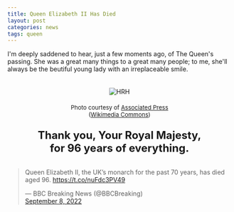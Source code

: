```yaml
---
title: Queen Elizabeth II Has Died
layout: post
categories: news
tags: queen
---
```


I'm deeply saddened to hear, just a few moments ago,  of The Queen's passing. She was a great many things to a great many people; to me, she'll always be the beutiful young lady with an irreplaceable smile.

<center>
<img style="padding-top: 20px;" src="https://upload.wikimedia.org/wikipedia/commons/thumb/7/7e/Queen_Elizabeth_II_-_1953-Dress.JPG/404px-Queen_Elizabeth_II_-_1953-Dress.JPG?20151120220926" class="align-center" alt="HRH"></center>

<p style="text-align:center; padding-top: 5px;">
  <font size=" 2">
Photo courtesy of <a href="https://commons.m.wikimedia.org/wiki/File:Queen_Elizabeth_II_-_1953-Dress.JPG">Associated Press</a><br>(<a href="https://commons.m.wikimedia.org/wiki/Commons:Reusing_content_outside_Wikimedia/technical#Hotlinking">Wikimedia Commons</a>)
  </font>
</p>

<p style="text-align:center; padding-top: 10px;">

  <font size="5">
    <b>
Thank you, Your Royal Majesty,<br>for 96 years of everything.
    </b>
  </font>
</p>


<p style="padding-top: 3px;">
<blockquote class="twitter-tweet"><p lang="en" dir="ltr">Queen Elizabeth II, the UK’s monarch for the past 70 years, has died aged 96. <a href="https://t.co/nuFdc3PV49">https://t.co/nuFdc3PV49</a></p>&mdash; BBC Breaking News (@BBCBreaking) <br> <a href="https://twitter.com/BBCBreaking/status/1567928789551792128?ref_src=twsrc%5Etfw">September 8, 2022</a></blockquote>
</p>

